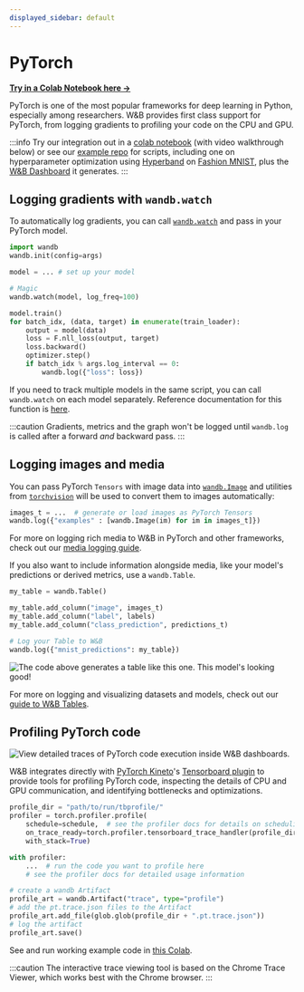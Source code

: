 ```yaml
---
displayed_sidebar: default
---
```


# PyTorch

[**Try in a Colab Notebook here →**](http://wandb.me/intro)

PyTorch is one of the most popular frameworks for deep learning in Python, especially among researchers. W&B provides first class support for PyTorch, from logging gradients to profiling your code on the CPU and GPU.

:::info
Try our integration out in a [colab notebook](https://colab.research.google.com/github/wandb/examples/blob/master/colabs/pytorch/Simple\_PyTorch\_Integration.ipynb) (with video walkthrough below) or see our [example repo](https://github.com/wandb/examples) for scripts, including one on hyperparameter optimization using [Hyperband](https://arxiv.org/abs/1603.06560) on [Fashion MNIST](https://github.com/wandb/examples/tree/master/examples/pytorch/pytorch-cnn-fashion), plus the [W&B Dashboard](https://wandb.ai/wandb/keras-fashion-mnist/runs/5z1d85qs) it generates.
:::

<!-- {% embed url="https://www.youtube.com/watch?v=G7GH0SeNBMA" %}
Follow along with a video tutorial!
{% endembed %} -->

## Logging gradients with `wandb.watch`

To automatically log gradients, you can call [`wandb.watch`](../../ref/python/watch.md) and pass in your PyTorch model.

```python
import wandb
wandb.init(config=args)

model = ... # set up your model

# Magic
wandb.watch(model, log_freq=100)

model.train()
for batch_idx, (data, target) in enumerate(train_loader):
    output = model(data)
    loss = F.nll_loss(output, target)
    loss.backward()
    optimizer.step()
    if batch_idx % args.log_interval == 0:
        wandb.log({"loss": loss})
```

If you need to track multiple models in the same script, you can call `wandb.watch` on each model separately. Reference documentation for this function is [here](../../ref/python/watch.md).

:::caution
Gradients, metrics and the graph won't be logged until `wandb.log` is called after a forward _and_ backward pass.
:::

## Logging images and media

You can pass PyTorch `Tensors` with image data into [`wandb.Image`](../../ref/python/data-types/image.md) and utilities from [`torchvision`](https://pytorch.org/vision/stable/index.html) will be used to convert them to images automatically:

```python
images_t = ...  # generate or load images as PyTorch Tensors
wandb.log({"examples" : [wandb.Image(im) for im in images_t]})
```

For more on logging rich media to W&B in PyTorch and other frameworks, check out our [media logging guide](../track/log/media.md).

If you also want to include information alongside media, like your model's predictions or derived metrics, use a `wandb.Table`.

```python
my_table = wandb.Table()

my_table.add_column("image", images_t)
my_table.add_column("label", labels)
my_table.add_column("class_prediction", predictions_t)

# Log your Table to W&B
wandb.log({"mnist_predictions": my_table})
```

![The code above generates a table like this one. This model's looking good!](/images/integrations/pytorch_example_table.png)

For more on logging and visualizing datasets and models, check out our [guide to W&B Tables](../data-vis/).

## Profiling PyTorch code

![View detailed traces of PyTorch code execution inside W&B dashboards.](/images/integrations/pytorch_example_dashboard.png)

W&B integrates directly with [PyTorch Kineto](https://github.com/pytorch/kineto)'s [Tensorboard plugin](https://github.com/pytorch/kineto/blob/master/tb\_plugin/README.md) to provide tools for profiling PyTorch code, inspecting the details of CPU and GPU communication, and identifying bottlenecks and optimizations.

```python
profile_dir = "path/to/run/tbprofile/"
profiler = torch.profiler.profile(
    schedule=schedule,  # see the profiler docs for details on scheduling
    on_trace_ready=torch.profiler.tensorboard_trace_handler(profile_dir),
    with_stack=True)

with profiler:
    ...  # run the code you want to profile here
    # see the profiler docs for detailed usage information

# create a wandb Artifact
profile_art = wandb.Artifact("trace", type="profile")
# add the pt.trace.json files to the Artifact
profile_art.add_file(glob.glob(profile_dir + ".pt.trace.json"))
# log the artifact
profile_art.save()
```

See and run working example code in [this Colab](http://wandb.me/trace-colab).

:::caution
The interactive trace viewing tool is based on the Chrome Trace Viewer, which works best with the Chrome browser.
:::
